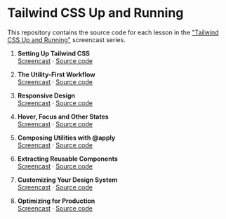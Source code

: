 # Tailwind CSS Up and Running

This repository contains the source code for each lesson in the ["Tailwind CSS Up and Running"](https://www.youtube.com/playlist?list=PL5f_mz_zU5eXWYDXHUDOLBE0scnuJofO0) screencast series.


1. **Setting Up Tailwind CSS**<br>
[Screencast](https://www.youtube.com/watch?v=qYgogv4R8zg) &middot; [Source code](01-setting-up-tailwindcss)

2. **The Utility-First Workflow**<br>
[Screencast](https://www.youtube.com/watch?v=UvF56fPGVt4) &middot; [Source code](02-the-utility-first-workflow)

3. **Responsive Design**<br>
[Screencast](https://www.youtube.com/watch?v=hX1zUdj4Dw4) &middot; [Source code](03-responsive-design)

4. **Hover, Focus and Other States**<br>
[Screencast](https://www.youtube.com/watch?v=5_BPDve5-3M) &middot; [Source code](04-hover-focus-and-other-states)

5. **Composing Utilities with @apply**<br>
[Screencast](https://www.youtube.com/watch?v=TrftauE2Vyk) &middot; [Source code](05-composing-utilities-with-@apply)

6. **Extracting Reusable Components**<br>
[Screencast](https://www.youtube.com/watch?v=v-mkUxhaFVA) &middot; [Source code](06-extracting-reusable-components)

7. **Customizing Your Design System**<br>
[Screencast](https://www.youtube.com/watch?v=0l0Gx8gWPHk) &middot; [Source code](07-customizing-your-design-system)

8. **Optimizing for Production**<br>
[Screencast](https://www.youtube.com/watch?v=HZn2LtBT59w) &middot; [Source code](08-optimizing-for-production)
